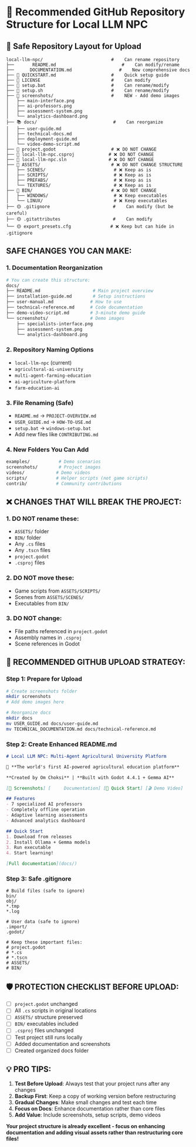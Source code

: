 # 📁 Recommended GitHub Repository Structure for Local LLM NPC

## 🎯 **Safe Repository Layout for Upload**

```
local-llm-npc/                          #    Can rename repository
├──       README.md                         #    Can modify/rename
├──      DOCUMENTATION.md                  #    New comprehensive docs
├── 🚀 QUICKSTART.md                     #    Quick setup guide
├── 📄 LICENSE                           #    Can modify
├── 🔧 setup.bat                         #    Can rename/modify
├── 🔧 setup.sh                          #    Can rename/modify
├── 📸 screenshots/                      #    NEW - Add demo images
│   ├── main-interface.png
│   ├── ai-professors.png
│   ├── assessment-system.png
│   └── analytics-dashboard.png
├── 📚 docs/                             #    Can reorganize
│   ├── user-guide.md
│   ├── technical-docs.md
│   ├── deployment-guide.md
│   └── video-demo-script.md
├── 🔴 project.godot                     # ❌ DO NOT CHANGE
├── 🔴 local-llm-npc.csproj             # ❌ DO NOT CHANGE  
├── 🔴 local-llm-npc.sln                # ❌ DO NOT CHANGE
├── 🔴 ASSETS/                           # ❌ DO NOT CHANGE STRUCTURE
│   ├── SCENES/                          # ❌ Keep as is
│   ├── SCRIPTS/                         # ❌ Keep as is
│   ├── PREFABS/                         # ❌ Keep as is
│   └── TEXTURES/                        # ❌ Keep as is
├── 🔴 BIN/                              # ❌ DO NOT CHANGE
│   ├── WINDOWS/                         # ❌ Keep executables
│   └── LINUX/                           # ❌ Keep executables
├── 🟡 .gitignore                        #    Can modify (but be careful)
├── 🟡 .gitattributes                    #    Can modify
└── 🟡 export_presets.cfg               # ❌ Keep but can hide in .gitignore
```

##    **SAFE CHANGES YOU CAN MAKE:**

### 1. **Documentation Reorganization**
```bash
# You can create this structure:
docs/
├── README.md                    # Main project overview
├── installation-guide.md        # Setup instructions
├── user-manual.md              # How to use
├── technical-reference.md      # Code documentation  
├── demo-video-script.md        # 3-minute demo guide
└── screenshots/                # Demo images
    ├── specialists-interface.png
    ├── assessment-system.png
    └── analytics-dashboard.png
```

### 2. **Repository Naming Options**
- `local-llm-npc`    (current)
- `agricultural-ai-university`   
- `multi-agent-farming-education`   
- `ai-agriculture-platform`   
- `farm-education-ai`   

### 3. **File Renaming (Safe)**
- `README.md` → `PROJECT-OVERVIEW.md`   
- `USER_GUIDE.md` → `HOW-TO-USE.md`   
- `setup.bat` → `windows-setup.bat`   
- Add new files like `CONTRIBUTING.md`   

### 4. **New Folders You Can Add**
```bash
examples/           # Demo scenarios
screenshots/        # Project images  
videos/            # Demo videos
scripts/           # Helper scripts (not game scripts)
contrib/           # Community contributions
```

## ❌ **CHANGES THAT WILL BREAK THE PROJECT:**

### 1. **DO NOT rename these:**
- `ASSETS/` folder
- `BIN/` folder  
- Any `.cs` files
- Any `.tscn` files
- `project.godot`
- `.csproj` files

### 2. **DO NOT move these:**
- Game scripts from `ASSETS/SCRIPTS/`
- Scenes from `ASSETS/SCENES/`
- Executables from `BIN/`

### 3. **DO NOT change:**
- File paths referenced in `project.godot`
- Assembly names in `.csproj`
- Scene references in Godot

## 🎯 **RECOMMENDED GITHUB UPLOAD STRATEGY:**

### Step 1: Prepare for Upload
```bash
# Create screenshots folder
mkdir screenshots
# Add demo images here

# Reorganize docs
mkdir docs
mv USER_GUIDE.md docs/user-guide.md
mv TECHNICAL_DOCUMENTATION.md docs/technical-reference.md
```

### Step 2: Create Enhanced README.md
```markdown
# Local LLM NPC: Multi-Agent Agricultural University Platform

🌾 **The world's first AI-powered agricultural education platform**

**Created by Om Choksi** | **Built with Godot 4.4.1 + Gemma AI**

[📸 Screenshots] [     Documentation] [🚀 Quick Start] [🎬 Demo Video]

## Features
- 7 specialized AI professors
- Completely offline operation
- Adaptive learning assessments
- Advanced analytics dashboard

## Quick Start
1. Download from releases
2. Install Ollama + Gemma models  
3. Run executable
4. Start learning!

[Full documentation](docs/)
```

### Step 3: Safe .gitignore
```gitignore
# Build files (safe to ignore)
bin/
obj/
*.tmp
*.log

# User data (safe to ignore)  
.import/
.godot/

# Keep these important files:
# project.godot
# *.cs
# *.tscn
# ASSETS/
# BIN/
```

## 🛡️ **PROTECTION CHECKLIST BEFORE UPLOAD:**

- [ ]    `project.godot` unchanged
- [ ]    All `.cs` scripts in original locations
- [ ]    `ASSETS/` structure preserved
- [ ]    `BIN/` executables included
- [ ]    `.csproj` files unchanged
- [ ]    Test project still runs locally
- [ ]    Added documentation and screenshots
- [ ]    Created organized docs folder

## 💡 **PRO TIPS:**

1. **Test Before Upload**: Always test that your project runs after any changes
2. **Backup First**: Keep a copy of working version before restructuring
3. **Gradual Changes**: Make small changes and test each time
4. **Focus on Docs**: Enhance documentation rather than core files
5. **Add Value**: Include screenshots, setup scripts, demo videos

**Your project structure is already excellent - focus on enhancing documentation and adding visual assets rather than restructuring core files!**
